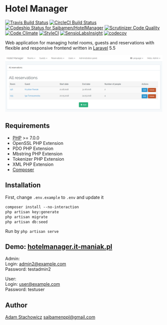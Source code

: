 # Hotel Manager

[![Travis Build Status](https://travis-ci.org/Saibamen/HotelManager.svg)](https://travis-ci.org/Saibamen/HotelManager)
[![CircleCI Build Status](https://circleci.com/gh/Saibamen/HotelManager.svg?style=shield)](https://circleci.com/gh/Saibamen/HotelManager)
[ ![Codeship Status for Saibamen/HotelManager](https://app.codeship.com/projects/4b76fb80-a887-0135-d285-4ac701b81e22/status)](https://app.codeship.com/projects/256229)
[![Scrutinizer Code Quality](https://scrutinizer-ci.com/g/Saibamen/HotelManager/badges/quality-score.png)](https://scrutinizer-ci.com/g/Saibamen/HotelManager/)
[![Code Climate](https://codeclimate.com/github/Saibamen/HotelManager/badges/gpa.svg)](https://codeclimate.com/github/Saibamen/HotelManager)
[![StyleCI](https://styleci.io/repos/77186372/shield)](https://styleci.io/repos/77186372)
[![SensioLabsInsight](https://insight.sensiolabs.com/projects/37d84994-c778-4373-94f2-a3218c22f96d/mini.png)](https://insight.sensiolabs.com/projects/37d84994-c778-4373-94f2-a3218c22f96d)
[![codecov](https://codecov.io/gh/Saibamen/HotelManager/branch/master/graph/badge.svg)](https://codecov.io/gh/Saibamen/HotelManager)

Web application for managing hotel rooms, guests and reservations with flexible and responsive frontend written in [Laravel](https://laravel.com) 5.5

![All reservations](github_images/all_reservations.PNG)

## Requirements

* [PHP](http://php.net) >= 7.0.0
* OpenSSL PHP Extension
* PDO PHP Extension
* Mbstring PHP Extension
* Tokenizer PHP Extension
* XML PHP Extension
* [Composer](https://getcomposer.org)

## Installation

First, change `.env.example` to `.env` and update it

```
composer install --no-interaction
php artisan key:generate
php artisan migrate
php artisan db:seed
```

Run by `php artisan serve`

## Demo: [hotelmanager.it-maniak.pl](http://hotelmanager.it-maniak.pl)

Admin:<br />
Login: admin2@example.com<br />
Password: testadmin2

User:<br />
Login: user@example.com<br />
Password: testuser

## Author

[Adam Stachowicz](https://github.com/Saibamen) <saibamenppl@gmail.com>

